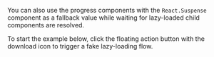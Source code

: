 You can also use the progress components with the `React.Suspense` component as
a fallback value while waiting for lazy-loaded child components are resolved.

To start the example below, click the floating action button with the download
icon to trigger a fake lazy-loading flow.

